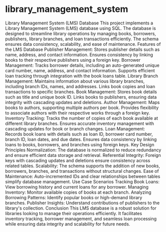 # library_management_system
Library Management System (LMS) Database
This project implements a Library Management System (LMS) database using SQL. The database is designed to streamline library operations by managing books, borrowers, publishers, library branches, and loan transactions efficiently. The schema ensures data consistency, scalability, and ease of maintenance.
Features of the LMS Database
Publisher Management:
Stores publisher details such as name, address, and contact information.
Ensures consistency by linking books to their respective publishers using a foreign key.
Borrower Management:
Tracks borrower details, including an auto-generated unique card number, name, address, and contact information.
Supports efficient loan tracking through integration with the book loans table.
Library Branch Management:
Maintains information about various library branches, including branch IDs, names, and addresses.
Links book copies and loan transactions to specific branches.
Book Management:
Stores book details such as title and unique book ID.
Links books to publishers, ensuring data integrity with cascading updates and deletions.
Author Management:
Maps books to authors, supporting multiple authors per book.
Provides flexibility to associate authors with their respective works through a foreign key.
Inventory Tracking:
Tracks the number of copies of each book available at different library branches.
Ensures accurate inventory management with cascading updates for book or branch changes.
Loan Management:
Records book loans with details such as loan ID, borrower card number, branch ID, loan dates, and due dates.
Ensures data consistency by linking loans to books, borrowers, and branches using foreign keys.
Key Design Principles
Normalization:
The database is normalized to reduce redundancy and ensure efficient data storage and retrieval.
Referential Integrity:
Foreign keys with cascading updates and deletions ensure consistency across related tables.
Scalability:
The schema supports the addition of new books, borrowers, branches, and transactions without structural changes.
Ease of Maintenance:
Auto-incremented IDs and clear relationships between tables simplify database management.
Use Case Scenarios
Tracking Book Loans:
View borrowing history and current loans for any borrower.
Managing Inventory:
Monitor available copies of books at each branch.
Analyzing Borrowing Patterns:
Identify popular books or high-demand library branches.
Publisher Insights:
Understand contributions of publishers to the library's collection.
Conclusion
This LMS database is a robust solution for libraries looking to manage their operations efficiently. It facilitates inventory tracking, borrower management, and seamless loan processing while ensuring data integrity and scalability for future needs.

